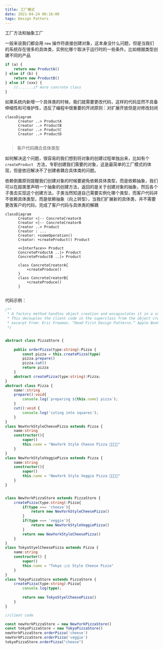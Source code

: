 ```yaml
---
title: 工厂模式
date: 2021-04-24 00:16:00
tags: Design Patters
---
```



工厂方法和抽象工厂

一般来说我们都会用 `new` 操作符直接创建对象，这本身没什么问题，但是当我们的系统存在很多的具体类，实例化哪个取决于运行时的一些条件。比如根据类型创建不同的产品
```JavaScript
if (a) {
    return new ProductA()
} else if (b) {
    return new ProductB()
} else if (xxx) {
    //.......if more concrete class
}


```
如果系统内新增一个具体类的时候，我们就需要更改代码，这样的代码显然不具备伸缩性和可维护性，违反了编程中很重要的开闭原则：对扩展开放但是对修改封闭

```mermaid
classDiagram
      Creator ..> ProductA
      Creator ..> ProductB
      Creator ..> ProductC
      Creator ..> ProductD
      
```
> 客户代码耦合具体类型



如何解决这个问题，很容易的我们想到将对象的创建过程单独出来，比如有个 `createProduct ` 方法，专职创建我们需要的对象，这是最简单的工厂模式的体现，但是依旧解决不了创建者耦合具体类的问题。


依赖倒置原则提醒我们创建对象的时候要避免依赖具体类型，而是依赖抽象，我们可以在超类里声明一个抽象的创建方法，返回的是关于创建对象的抽象，然后各个子类去实现这个创建方法，子类当然知道自己需要实例化哪个类型，而客户代码并不依赖具体类型，而是依赖抽象（向上转型），当我们扩展新的具体类，并不需要更改客户的代码，完成了客户代码与具体类的解耦

```mermaid
classDiagram
      Creator <|-- ConcreteCreatorA
      Creator <|-- ConcreteCreatorB
      Creator ..> Product
      Creator : ...
      Creator: +someOperation()
      Creator: +createProduct() Product
      
      <<Interface>> Product
      ConcreteProductA ..|> Product
      ConcreteProductB ..|> Product
     
      class ConcreteCreatorA{
          +createProduce()
      }
      class ConcreteCreatorB{
          +createProduce()
      }
      
```
代码示例：
```typeScript
/**
 * A factory method handles object creation and encapsulates it in a subclass.
 * This decouples the client code in the superclass from the object creation code in the subclass.
 * excerpt From: Eric Freeman. “Head First Design Patterns.” Apple Books. 
 */


abstract class PizzaStore {
   
    public orderPizza(type:string):Pizza {
        const pizza = this.createPizza(type)
        pizza.prepare()
        pizza.cut()
        return pizza
    }
    abstract createPizza(type:string):Pizza;
}
abstract class Pizza {
    name!:string
    prepare():void{
        console.log(`preparing ${this.name} pizza`);
    }
    cut():void {
        console.log('cuting into squares');
    }
}
class NewYorkStyleCheesePizza extends Pizza {
    name:string
    constructor(){
        super()
        this.name = "NewYork Style Cheese Pizza 🧀🧀🧀🧀"
    }
}
class NewYorkStyleVeggiePizza extends Pizza {
    name:string
    constructor(){
        super()
        this.name = "NewYork Style Veggie Pizza 🥦🥦🥦🥦"
    }
}


class NewYorkPizzaStore extends PizzaStore {
    createPizza(type:string):Pizza{
        if(type === 'cheese'){
            return new NewYorkStyleCheesePizza()
        }
        if(type === 'veggie'){
            return new NewYorkStyleVeggiePizza()
        }
        return new NewYorkStyleCheesePizza() 
    }
}
class TokyoStyelCheesePizza extends Pizza {
    name:string
    constructor() {
        super()
        this.name = "Tokyo 🇯🇵 Style Cheese Pizza"
    }
}
class TokyoPizzaStore extends PizzaStore {
    createPizza(type:string):Pizza{   
        console.log(type);
             
        return new TokyoStyelCheesePizza()
    }
}

//client code 

const newYorkPizzaStore = new NewYorkPizzaStore()
const tokyoPizzaStore = new TokyoPizzaStore()
newYorkPizzaStore.orderPizza('cheese')
newYorkPizzaStore.orderPizza('veggie')
tokyoPizzaStore.orderPizza("cheese")

```